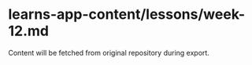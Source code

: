 # learns-app-content/lessons/week-12.md

Content will be fetched from original repository during export.